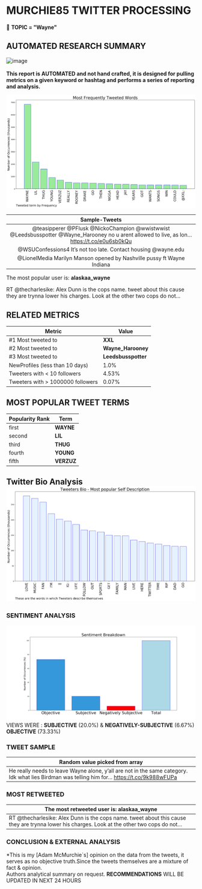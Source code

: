 # MURCHIE85 TWITTER PROCESSING 
&#x1F34E; **TOPIC = "Wayne"**

## AUTOMATED RESEARCH SUMMARY

![image](https://marketingplatform.google.com/about/static/images/gmp/analytics-smb-benefit.jpg)
<br></br>
<b> This report is AUTOMATED and not hand crafted, it is designed for pulling metrics on a given keyword or hashtag and performs a series of reporting and analysis.</b>



![image](TWEETS.png)



|                **Sample-Tweets**        |
| :-------------: |
| @teasipperer @PFlusk @NickoChampion @wwistwwist @Leedsbusspotter @Wayne_Harooney no u arent allowed to live, as lon… https://t.co/e0u6sb0kQu |
| @WSUConfessions4 It’s not too late. Contact housing @wayne.edu |
| @LionelMedia Marilyn Manson opened by Nashville pussy ft Wayne Indiana |

The most popular user is: **alaskaa_wayne**
<div class="alert alert-block alert-danger"> RT @thecharlesike: Alex Dunn is the cops name. tweet about this cause they are trynna lower his charges.  Look at the other two cops do not…</div>

## RELATED METRICS<br>
| Metric | Value |
| ------------- | ------------- |
| #1 Most tweeted to  | **XXL** |
| #2 Most tweeted to  | **Wayne_Harooney** |
| #3 Most tweeted to  | **Leedsbusspotter** |
| NewProfiles (less than 10 days) | 1.0%  |
| Tweeters with < 10 followers  | 4.53%|
| Tweeters with > 1000000 followers  | 0.07%  |



## MOST POPULAR TWEET TERMS 


| Popularity Rank  | Term |
| ------------- | ------------- |
| first  | **WAYNE**  |
| second  | **LIL**  |
| third  | **THUG** |
| fourth  | **YOUNG**  |
| fifth  | **VERZUZ**  |


## Twitter Bio Analysis![image](BIO.png)
### SENTIMENT ANALYSIS
![image](sentiment.png)
VIEWS WERE : **SUBJECTIVE**  (20.0%) & **NEGATIVELY-SUBJECTIVE** (6.67%) **OBJECTIVE** (73.33%)

### TWEET SAMPLE 
| Random value picked from array |
| ------------- |
|He really needs to leave Wayne alone, y’all are not in the same category. Idk what lies Birdman was telling him for… https://t.co/9k988wFUPa |

### MOST RETWEETED 

| The most retweeted user is: **alaskaa_wayne**  |
| ------------- |
| RT @thecharlesike: Alex Dunn is the cops name. tweet about this cause they are trynna lower his charges.  Look at the other two cops do not… |

### CONCLUSION & EXTERNAL ANALYSIS

*This is my [Adam McMurchie`s] opinion on the data from the tweets, it serves as no objective truth.Since the tweets themselves are a mixture of fact & opinion.<br>
Authors analytical summary on request.
**RECOMMENDATIONS** WILL BE UPDATED IN NEXT  24 HOURS <br>